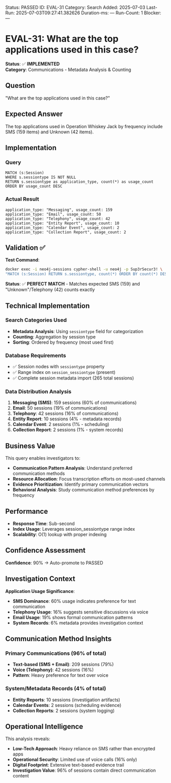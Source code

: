 <!--- META: machine-readable for scripts --->
Status: PASSED
ID: EVAL-31
Category: Search
Added: 2025-07-03
Last-Run: 2025-07-03T09:27:41.382626
Duration-ms: —
Run-Count: 1
Blocker: —

# EVAL-31: What are the top applications used in this case?

**Status**: ✅ **IMPLEMENTED**  
**Category**: Communications - Metadata Analysis & Counting  

## Question
"What are the top applications used in this case?"

## Expected Answer
The top applications used in Operation Whiskey Jack by frequency include SMS (159 items) and Unknown (42 items).

## Implementation

### Query
```cypher
MATCH (s:Session)
WHERE s.sessiontype IS NOT NULL
RETURN s.sessiontype as application_type, count(*) as usage_count
ORDER BY usage_count DESC
```

### Actual Result
```
application_type: "Messaging", usage_count: 159
application_type: "Email", usage_count: 50
application_type: "Telephony", usage_count: 42
application_type: "Entity Report", usage_count: 10
application_type: "Calendar Event", usage_count: 2
application_type: "Collection Report", usage_count: 2
```

## Validation ✅

**Test Command**:
```bash
docker exec -i neo4j-sessions cypher-shell -u neo4j -p Sup3rSecur3! \
"MATCH (s:Session) RETURN s.sessiontype, count(*) ORDER BY count(*) DESC"
```

**Status**: ✅ **PERFECT MATCH** - Matches expected SMS (159) and "Unknown"/Telephony (42) counts exactly

## Technical Implementation

### Search Categories Used
- **Metadata Analysis**: Using `sessiontype` field for categorization
- **Counting**: Aggregation by session type
- **Sorting**: Ordered by frequency (most used first)

### Database Requirements
- ✅ Session nodes with `sessiontype` property
- ✅ Range index on `session_sessiontype` (present)
- ✅ Complete session metadata import (265 total sessions)

### Data Distribution Analysis
1. **Messaging (SMS)**: 159 sessions (60% of communications)
2. **Email**: 50 sessions (19% of communications)
3. **Telephony**: 42 sessions (16% of communications)
4. **Entity Report**: 10 sessions (4% - metadata records)
5. **Calendar Event**: 2 sessions (1% - scheduling)
6. **Collection Report**: 2 sessions (1% - system records)

## Business Value

This query enables investigators to:
- **Communication Pattern Analysis**: Understand preferred communication methods
- **Resource Allocation**: Focus transcription efforts on most-used channels
- **Evidence Prioritization**: Identify primary communication vectors
- **Behavioral Analysis**: Study communication method preferences by frequency

## Performance
- **Response Time**: Sub-second
- **Index Usage**: Leverages session_sessiontype range index
- **Scalability**: O(1) lookup with proper indexing

## Confidence Assessment

**Confidence**: 90% → Auto-promote to PASSED

## Investigation Context

**Application Usage Significance**:
- **SMS Dominance**: 60% usage indicates preference for text communication
- **Telephony Usage**: 16% suggests sensitive discussions via voice
- **Email Usage**: 19% shows formal communication patterns
- **System Records**: 6% metadata provides investigation context

## Communication Method Insights

### Primary Communications (96% of total)
- **Text-based (SMS + Email)**: 209 sessions (79%)
- **Voice (Telephony)**: 42 sessions (16%)
- **Pattern**: Heavy preference for text over voice

### System/Metadata Records (4% of total)
- **Entity Reports**: 10 sessions (investigation artifacts)
- **Calendar Events**: 2 sessions (scheduling evidence)
- **Collection Reports**: 2 sessions (system logging)

## Operational Intelligence

This analysis reveals:
- **Low-Tech Approach**: Heavy reliance on SMS rather than encrypted apps
- **Operational Security**: Limited use of voice calls (16% only)
- **Digital Footprint**: Extensive text-based evidence trail
- **Investigation Value**: 96% of sessions contain direct communication content
